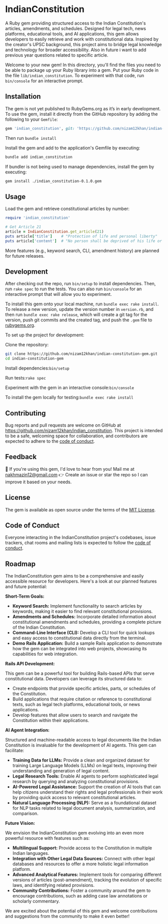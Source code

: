 # IndianConstitution

A Ruby gem providing structured access to the Indian Constitution's articles, amendments, and schedules. Designed for legal tech, news platforms, educational tools, and AI applications, this gem allows developers to easily retrieve and work with constitutional data. Inspired by the creator's UPSC background, this project aims to bridge legal knowledge and technology for broader accessibility. Also in future i want to add previous year questions related to specific article.

Welcome to your new gem! In this directory, you'll find the files you need to be able to package up your Ruby library into a gem. Put your Ruby code in the file `lib/indian_constitution`. To experiment with that code, run `bin/console` for an interactive prompt.

## Installation

The gem is not yet published to RubyGems.org as it’s in early development. To use the gem, install it directly from the GitHub repository by adding the following to your `Gemfile`:

```ruby
gem 'indian_constitution', git: 'https://github.com/nizam12khan/indian-constitution-gem.git'
```
Then run 
```bundle install```

Install the gem and add to the application's Gemfile by executing:

```bash
bundle add indian_constitution
```

If bundler is not being used to manage dependencies, install the gem by executing:

```bash
gem install ./indian_constitution-0.1.0.gem
```

## Usage

Load the gem and retrieve constitutional articles by number:
```ruby
require 'indian_constitution'

# Get Article 21
article = IndianConstitution.get_article(21)
puts article['title']    # "Protection of life and personal liberty"
puts article['content']  # "No person shall be deprived of his life or personal liberty except according to procedure established by law."
```
More features (e.g., keyword search, CLI, amendment history) are planned for future releases.

## Development

After checking out the repo, run `bin/setup` to install dependencies. Then, run `rake spec` to run the tests. You can also run `bin/console` for an interactive prompt that will allow you to experiment.

To install this gem onto your local machine, run `bundle exec rake install`. To release a new version, update the version number in `version.rb`, and then run `bundle exec rake release`, which will create a git tag for the version, push git commits and the created tag, and push the `.gem` file to [rubygems.org](https://rubygems.org).

To set up the project for development:

Clone the repository:
```bash
git clone https://github.com/nizam12khan/indian-constitution-gem.git
cd indian-constitution-gem
```
Install dependencies:```bin/setup```

Run tests:```rake spec```

Experiment with the gem in an interactive console:```bin/console```

To install the gem locally for testing:```bundle exec rake install```

## Contributing

Bug reports and pull requests are welcome on GitHub at https://github.com/nizam12khan/indian_constitution. This project is intended to be a safe, welcoming space for collaboration, and contributors are expected to adhere to the [code of conduct](https://github.com/nizam12khan/indian_constitution/blob/master/CODE_OF_CONDUCT.md).

## Feedback

📢 If you're using this gem, I'd love to hear from you! Mail me at nakhmazin12@gmail.com
👉 Create an issue or star the repo so I can improve it based on your needs.


## License

The gem is available as open source under the terms of the [MIT License](https://opensource.org/licenses/MIT).

## Code of Conduct

Everyone interacting in the IndianConstitution project's codebases, issue trackers, chat rooms and mailing lists is expected to follow the [code of conduct](https://github.com/nizam12khan/indian_constitution/blob/master/CODE_OF_CONDUCT.md).

## Roadmap

The IndianConstitution gem aims to be a comprehensive and easily accessible resource for developers. Here's a look at our planned features and future potential:

**Short-Term Goals:**

-   **Keyword Search:** Implement functionality to search articles by keywords, making it easier to find relevant constitutional provisions.
-   **Amendments and Schedules:** Incorporate detailed information about constitutional amendments and schedules, providing a complete picture of the Indian Constitution.
-   **Command-Line Interface (CLI):** Develop a CLI tool for quick lookups and easy access to constitutional data directly from the terminal.
-   **Demo Rails Application:** Build a sample Rails application to demonstrate how the gem can be integrated into web projects, showcasing its capabilities for web integration.

**Rails API Development:**

This gem can be a powerful tool for building Rails-based APIs that serve constitutional data. Developers can leverage its structured data to:

-   Create endpoints that provide specific articles, parts, or schedules of the Constitution.
-   Build applications that require citation or reference to constitutional texts, such as legal tech platforms, educational tools, or news applications.
-   Develop features that allow users to search and navigate the Constitution within their applications.

**AI Agent Integration:**

Structured and machine-readable access to legal documents like the Indian Constitution is invaluable for the development of AI agents. This gem can facilitate:

-   **Training Data for LLMs:** Provide a clean and organized dataset for training Large Language Models (LLMs) on legal texts, improving their understanding and generation of legal content.
-   **Legal Research Tools:** Enable AI agents to perform sophisticated legal research by querying and analyzing constitutional provisions.
-   **AI-Powered Legal Assistance:** Support the creation of AI tools that can help citizens understand their rights and legal professionals in their work by providing quick access to relevant constitutional articles.
-   **Natural Language Processing (NLP):** Serve as a foundational dataset for NLP tasks related to legal document analysis, summarization, and comparison.

**Future Vision:**

We envision the IndianConstitution gem evolving into an even more powerful resource with features such as:

-   **Multilingual Support:** Provide access to the Constitution in multiple Indian languages.
-   **Integration with Other Legal Data Sources:** Connect with other legal databases and resources to offer a more holistic legal information platform.
-   **Advanced Analytical Features:** Implement tools for comparing different versions of articles (post-amendment), tracking the evolution of specific laws, and identifying related provisions.
-   **Community Contributions:** Foster a community around the gem to encourage contributions, such as adding case law annotations or scholarly commentary.

We are excited about the potential of this gem and welcome contributions and suggestions from the community to make it even better!


